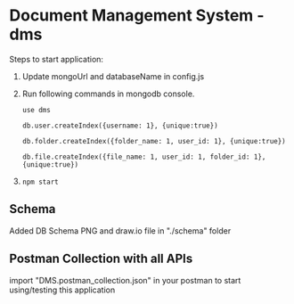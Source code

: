 # Document Management System - dms

Steps to start application: 
1. Update mongoUrl and databaseName in config.js
2. Run following commands in mongodb console.
      
      `use dms`
      
      `db.user.createIndex({username: 1}, {unique:true})`
      
      `db.folder.createIndex({folder_name: 1, user_id: 1}, {unique:true})`
      
      `db.file.createIndex({file_name: 1, user_id: 1, folder_id: 1}, {unique:true})`
  
3. `npm start`


## Schema ##
Added DB Schema PNG and draw.io file in "./schema" folder

## Postman Collection with all APIs ##
import "DMS.postman_collection.json" in your postman to start using/testing this application
